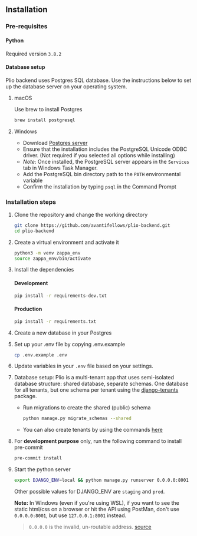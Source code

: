 ## Installation


### Pre-requisites
#### Python
Required version `3.8.2`

#### Database setup
Plio backend uses Postgres SQL database. Use the instructions below to set up the database server on your operating system.

1. macOS

    Use brew to install Postgres
    ```sh
    brew install postgresql
    ```

2. Windows
    - Download [Postgres server](https://www.enterprisedb.com/downloads/postgres-postgresql-downloads)
    - Ensure that the installation includes the PostgreSQL Unicode ODBC driver. (Not required if you selected all options while installing)
    - _Note_: Once installed, the PostgreSQL server appears in the `Services` tab in Windows Task Manager.
    - Add the PostgreSQL bin directory path to the `PATH` environmental variable
    - Confirm the installation by typing `psql` in the Command Prompt


### Installation steps
1. Clone the repository and change the working directory
    ```sh
    git clone https://github.com/avantifellows/plio-backend.git
    cd plio-backend
    ```
2. Create a virtual environment and activate it
    ```sh
    python3 -m venv zappa_env
    source zappa_env/bin/activate
    ```
3. Install the dependencies
    #### Development
    ```sh
    pip install -r requirements-dev.txt
    ```

    #### Production
    ```sh
    pip install -r requirements.txt
    ```
4. Create a new database in your Postgres
5. Set up your .env file by copying .env.example
    ```sh
    cp .env.example .env
    ```
6. Update variables in your `.env` file based on your settings.
7. Database setup: Plio is a multi-tenant app that uses semi-isolated database structure: shared database, separate schemas. One database for all tenants, but one schema per tenant using the [django-tenants](https://django-tenants.readthedocs.io/en/latest/) package.

    - Run migrations to create the shared (public) schema
        ```sh
        python manage.py migrate_schemas --shared
        ```
    - You can also create tenants by using the commands [here](https://django-tenants.readthedocs.io/en/latest/use.html)

8. For **development purpose** only, run the following command to install pre-commit
    ```sh
    pre-commit install
    ```
9. Start the python server
    ```sh
    export DJANGO_ENV=local && python manage.py runserver 0.0.0.0:8001
    ```

    Other possible values for DJANGO_ENV are `staging` and `prod`.

    **Note:** In Windows (even if you're using WSL), if you want to see the static html/css on a browser or hit the API using PostMan, don't use `0.0.0.0:8001`, but use `127.0.0.1:8001` instead.
    > `0.0.0.0` is the invalid, un-routable address. [source](https://news.ycombinator.com/item?id=18978357)
